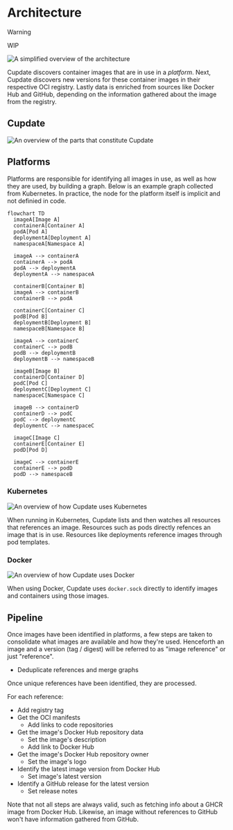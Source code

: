 # Architecture

> [!WARNING]
> WIP

![A simplified overview of the architecture](overview.excalidraw.png)

Cupdate discovers container images that are in use in a _platform_. Next,
Cupdate discovers new versions for these container images in their respective
OCI registry. Lastly data is enriched from sources like Docker Hub and GitHub,
depending on the information gathered about the image from the registry.

## Cupdate

![An overview of the parts that constitute Cupdate](cupdate.excalidraw.png)

## Platforms

Platforms are responsible for identifying all images in use, as well as how they
are used, by building a graph. Below is an example graph collected from
Kubernetes. In practice, the node for the platform itself is implicit and not
definied in code.

```mermaid
flowchart TD
  imageA[Image A]
  containerA[Container A]
  podA[Pod A]
  deploymentA[Deployment A]
  namespaceA[Namespace A]

  imageA --> containerA
  containerA --> podA
  podA --> deploymentA
  deploymentA --> namespaceA

  containerB[Container B]
  imageA --> containerB
  containerB --> podA

  containerC[Container C]
  podB[Pod B]
  deploymentB[Deployment B]
  namespaceB[Namespace B]

  imageA --> containerC
  containerC --> podB
  podB --> deploymentB
  deploymentB --> namespaceB

  imageB[Image B]
  containerD[Container D]
  podC[Pod C]
  deploymentC[Deployment C]
  namespaceC[Namespace C]

  imageB --> containerD
  containerD --> podC
  podC --> deploymentC
  deploymentC --> namespaceC

  imageC[Image C]
  containerE[Container E]
  podD[Pod D]

  imageC --> containerE
  containerE --> podD
  podD --> namespaceB
```


### Kubernetes

![An overview of how Cupdate uses Kubernetes](kubernetes.excalidraw.png)

When running in Kubernetes, Cupdate lists and then watches all resources that
references an image. Resources such as pods directly refences an image that is
in use. Resources like deployments reference images through pod templates.

### Docker

![An overview of how Cupdate uses Docker](docker.excalidraw.png)

When using Docker, Cupdate uses `docker.sock` directly to identify images and
containers using those images.

## Pipeline

Once images have been identified in platforms, a few steps are taken to
consolidate what images are available and how they're used. Henceforth an image
and a version (tag / digest) will be referred to as "image reference" or just
"reference".

- Deduplicate references and merge graphs

Once unique references have been identified, they are processed.

For each reference:

- Add registry tag
- Get the OCI manifests
  - Add links to code repositories
- Get the image's Docker Hub repository data
  - Set the image's description
  - Add link to Docker Hub
- Get the image's Docker Hub repository owner
  - Set the image's logo
- Identify the latest image version from Docker Hub
  - Set image's latest version
- Identify a GitHub release for the latest version
  - Set release notes

Note that not all steps are always valid, such as fetching info about a GHCR
image from Docker Hub. Likewise, an image without references to GitHub won't
have information gathered from GitHub.
